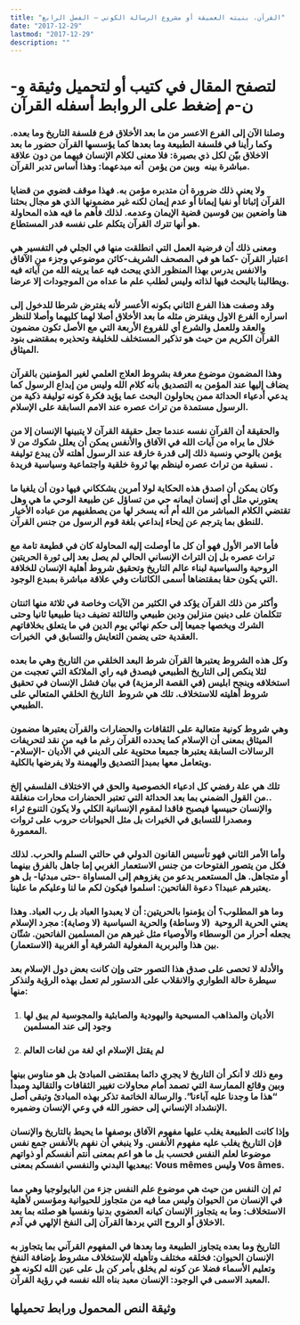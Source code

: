 ```yaml
---
title: "القرآن، بنيته العميقة أو مشروع الرسالة الكوني – الفصل الرابع"
date: "2017-12-29"
lastmod: "2017-12-29"
description: ""
---
```

# **لتصفح المقال في كتيب أو لتحميل وثيقة و-ن-م إضغط على الروابط أسفله** **القرآن**

### وصلنا الآن إلى الفرع الاعسر من ما بعد الأخلاق فرع فلسفة التاريخ وما بعده. وكما رأينا في فلسفة الطبيعة وما بعدها كما يؤسسها القرآن حضور ما بعد الاخلاق بيّن لكل ذي بصيرة: فلا معنى لكلام الإنسان فيهما من دون علاقة مباشرة بينه  وبين من يؤمن  أنه مبدعهما: وهذا أساس تدبر القرآن.

### ولا يعني ذلك ضرورة أن متدبره مؤمن به. فهذا موقف قضوي من قضايا القرآن إثباتا أو نفيا إيمانا أو عدم إيمان لكنه غير مضمونها الذي هو مجال بحثنا هنا واضعين بين قوسين قضية الإيمان وعدمه. لذلك فأهم ما فيه هذه المحاولة هو أنها تترك القرآن يتكلم على نفسه قدر المستطاع.

### ومعنى ذلك أن فرضية العمل التي انطلقت منها في الجلي في التفسير هي اعتبار القرآن -كما هو في المصحف الشريف-كائن موضوعي وجزء من الآفاق والانفس يدرس بهذا المنظور الذي يبحث فيه عما يرينه الله من آياته فيه ويطالبنا بالبحث فيها لذاته وليس لطلب علم ما عداه من الموجودات إلا عرضا.

### وقد وصفت هذا الفرع الثاني بكونه الأعسر لأنه يفترض شرطا للدخول إلى اسراره الفرع الاول ويفترض مثله ما بعد الأخلاق أصلا لهما كليهما وأصلا للنظر والعقد وللعمل والشرع أي للفروع الأربعة التي مع الأصل تكون مضمون القرآن الكريم من حيث هو تذكير المستخلف للخليفة وتحذيره بمقتضى بنود الميثاق.

### وهذا المضمون موضوع معرفة بشروط العلاج العلمي لغير المؤمنين بالقرآن يضاف إليها عند المؤمن به التصديق بأنه كلام الله وليس من إبداع الرسول كما يدعي أدعياء الحداثة ممن يحاولون البحث عما يؤيد فكرة كونه توليفة ذكية من الرسول مستمدة من تراث عصره عند الامم السابقة على الإسلام.

### والحقيقة أن القرآن نفسه عندما جعل حقيقة القرآن لا يتبينها الإنسان إلا من خلال ما يراه من آيات الله في الآفاق والأنفس يمكن أن يعلل شكوك من لا يؤمن بالوحي ونسبة ذلك إلى قدرة خارقة عند الرسول أهلته لأن يبدع توليفة نسقية من تراث عصره لينظم بها ثروة خلقية واجتماعية وسياسية فريدة .

### وكان يمكن أن اصدق هذه الحكاية لولا أمرين يشككاني فيها دون أن يلغيا ما يعتورني مثل أي إنسان ايمانه حي من تساؤل عن طبيعة الوحي ما هي وهل تقتضي الكلام المباشر من الله أم أنه يسخر لها من يصطفيهم من عباده الأخيار للنطق بما يترجم عن إيحاء إبداعي بلغة قوم الرسول من جنس القرآن.

### فأما الامر الأول فهو أن كل ما أوصلت إليه المحاولة كان في قطيعة تامة مع تراث عصره بل إن التراث الإنساني الحالي لم يصل بعد إلى ثورة الحريتين الروحية والسياسية لبناء عالم التاريخ وتحقيق شروط أهلية الإنسان للخلافة التي يكون حقا بمقتضاها أسمى الكائنات وفي علاقة مباشرة بمبدع الوجود.

### وأكثر من ذلك القرآن يؤكد في الكثير من الآيات وخاصة في ثلاثة منها اثنتان تتكلمان على دينين منزلين ودين طبيعي والثالثة تضيف دينا طبيعيا ثانيا وحتى الشرك ويخصها جميعا إلى حكم نهائي يوم الدين في ما يتعلق بخلافاتهم العقدية حتى يضمن التعايش والتسابق في  الخيرات.

### وكل هذه الشروط يعتبرها القرآن شرط البعد الخلقي من التاريخ وهي ما بعده لئلا ينكص إلى التاريخ الطبيعي فيصدق فيه راي الملائكة التي تعجبت من استخلافه وينجح ابليس (في القصة الرمزية) في بيان فشل الإنسان في تحقيق شروط أهليته للاستخلاف. تلك هي شروط  التاريخ الخلقي المتعالي على الطبيعي.

### وهي شروط كونية متعالية على الثقافات والحضارات والقرآن يعتبرها مضمون الميثاق بمعنى أن الإسلام كما يحدده القرآن رغم ما فيه من نقد لتحريفات الرسالات السابقة يعتبرها جميعا محتوية على الديني في الأديان -الإسلام-ويتعامل معها بمبدإ التصديق والهيمنة ولا يفرضها بالكلية.

### تلك هي علة رفضي كل ادعياء الخصوصية والحق في الاختلاف الفلسفي إلخ ..من القول الضمني بما بعد الحداثة التي تعتبر الحضارات محارات منغلقة والإنسان حبيسها فيصبح فاقدا لمقوم الإنسانية الكلي ولا يكون التنوع ثراء ومصدرا للتسابق في الخيرات بل مثل الحيوانات حروب على ثروات المعمورة.

### وأما الأمر الثاني فهو تأسيس القانون الدولي في حالتي السلم والحرب. لذلك فكل من يتصور الفتوحات من جنس الاستعمار الغربي إما جاهل بالفرق بينهما أو متجاهل. هل المستعمر يدعو من يغزوهم إلى المساواة -حتى مبدئيا- بل هو يعتبرهم عبيدا؟ دعوة الفاتحين: اسلموا فيكون لكم ما لنا وعليكم ما علينا.

### وما هو المطلوب؟ أن يؤمنوا بالحريتين: أن لا يعبدوا العباد بل رب العباد. وهذا يعني الحرية الروحية  (لا وساطة) والحرية السياسية (لا وصاية): مجرد الإسلام يجعله أحرار من الوسطاء والأوصياء مثل غيرهم من المسلمين الفاتحين. شتّان بين هذا والبربرية المغولية الشرقية أو الغربية (الاستعمار).

### والأدلة لا تحصى على صدق هذا التصور حتى وإن كانت بعض دول الإسلام بعد سيطرة حالة الطواري والانقلاب على الدستور لم تعمل بهذه الرؤية ولنذكر منها:

1. ### الأديان والمذاهب المسيحية واليهودية والصابئية والمجوسية لم يبق لها وجود إلى عند المسلمين
2. ### لم يقتل الإسلام اي لغة من لغات العالم

### ومع ذلك لا أنكر أن التاريخ لا يجري دائما بمقتضى المبادئ بل هو مناوس بينها وبين وقائع الممارسة التي تصمد أمام محاولات تغيير الثقافات والتقاليد ومبدأ “هذا ما وجدنا عليه آباءنا”. والرسالة الخاتمة تذكر بهذه المبادئ وتبقى أصل الإنشداد الإنساني إلى حضور الله في وعي الإنسان وضميره.

### وإذا كانت الطبيعة يغلب عليها مفهوم الآفاق بوصفها ما يحيط بالتاريخ والإنسان فإن التاريخ يغلب عليه مفهوم الأنفس. ولا ينبغي أن نفهم بالأنفس جمع نفس موضوعا لعلم النفس فحسب بل ما هو اعم بمعنى أنتم أنفسكم أو ذواتهم ببعديها البدني والنفسي انفسكم بمعنى: Vous mêmes وليس Vos âmes.

### ثم إن النفس من حيث هي موضوع علم النفس جزء من البايولوجيا وهي مما في الإنسان من الحيوان وليس مما فيه من متجاوز للحيوانية ومؤسس لأهلية الاستخلاف: وما به يتجاوز الإنسان كيانه العضوي بدنيا ونفسيا هو صلته بما بعد الاخلاق أو الروح التي يردها القرآن إلى النفخ الإلهي في آدم.

### التاريخ وما بعده يتجاوز الطبيعة وما بعدها في المفهوم القرآني بما يتجاوز به الإنسان الحيوان: فخلقه مختلف وتأهيله للإستخلاف مشروط بإضافة النفخ وتعليم الأسماء فضلا عن كونه لم يخلق بأمر كن بل على عين الله لكونه هو المعبد الاسمى في الوجود: الإنسان معبد بناه الله نفسه في رؤية القرآن.

## وثيقة النص المحمول ورابط تحميلها

###